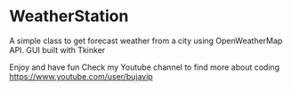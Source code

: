 # WeatherStation
A simple class to get forecast weather from a city using OpenWeatherMap API. 
GUI built with Tkinker

Enjoy and have fun
Check my Youtube channel to find more about coding
https://www.youtube.com/user/bujavip
